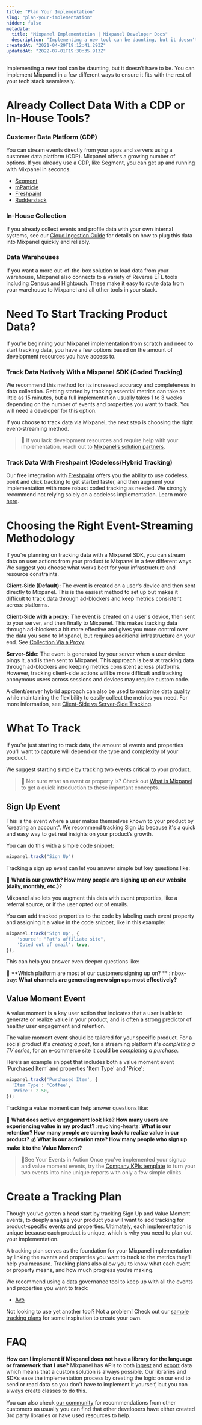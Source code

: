 ```yaml
---
title: "Plan Your Implementation"
slug: "plan-your-implementation"
hidden: false
metadata: 
  title: "Mixpanel Implementation | Mixpanel Developer Docs"
  description: "Implementing a new tool can be daunting, but it doesn't have to be. Learn how to implement Mixpanel to ensure it fits seamlessly with the rest of your tech stack."
createdAt: "2021-04-29T19:12:41.293Z"
updatedAt: "2022-07-01T19:30:35.913Z"
---
```

Implementing a new tool can be daunting, but it doesn’t have to be. You can implement Mixpanel in a few different ways to ensure it fits with the rest of your tech stack seamlessly.

# Already Collect Data With a CDP or In-House Tools?
### Customer Data Platform (CDP)
You can stream events directly from your apps and servers using a customer data platform (CDP). Mixpanel offers a growing number of options. If you already use a CDP, like Segment, you can get up and running with Mixpanel in seconds.
- [Segment](https://segment.com/docs/connections/destinations/catalog/mixpanel/)
- [mParticle](https://www.mparticle.com/integration/mixpanel)
- [Freshpaint](doc:freshpaint)
- [Rudderstack](https://rudderstack.com/integration/mixpanel/)

### In-House Collection
If you already collect events and profile data with your own internal systems, see our [Cloud Ingestion Guide](doc:cloud-ingestion) for details on how to plug this data into Mixpanel quickly and reliably.

### Data Warehouses
If you want a more out-of-the-box solution to load data from your warehouse, Mixpanel also connects to a variety of Reverse ETL tools including [Census](https://docs.getcensus.com/destinations/mixpanel) and [Hightouch](https://hightouch.io/docs/destinations/mixpanel/). These make it easy to route data from your warehouse to Mixpanel and all other tools in your stack.

# Need To Start Tracking Product Data?
If you’re beginning your Mixpanel implementation from scratch and need to start tracking data, you have a few options based on the amount of development resources you have access to.

### Track Data Natively With a Mixpanel SDK (Coded Tracking)
We recommend this method for its increased accuracy and completeness in data collection. Getting started by tracking essential metrics can take as little as 15 minutes, but a full implementation usually takes 1 to 3 weeks depending on the number of events and properties you want to track. You will need a developer for this option.

If you choose to track data via Mixpanel, the next step is choosing the right event-streaming method.

> 📘
> If you lack development resources and require help with your implementation, reach out to [Mixpanel’s solution partners](https://mixpanel.com/partners/recommendation/).

### Track Data With Freshpaint (Codeless/Hybrid Tracking)
Our free integration with [Freshpaint](doc:freshpaint) offers you the ability to use codeless, point and click tracking to get started faster, and then augment your implementation with more robust coded tracking as needed. We strongly recommend not relying solely on a codeless implementation. Learn more [here](https://mixpanel.com/blog/freshpaint-mixpanel-hybrid-tracking/).

# Choosing the Right Event-Streaming Methodology
If you’re planning on tracking data with a Mixpanel SDK, you can stream data on user actions from your product to Mixpanel in a few different ways. We suggest you choose what works best for your infrastructure and resource constraints.

**Client-Side (Default):** The event is created on a user's device and then sent directly to Mixpanel. This is the easiest method to set up but makes it difficult to track data through ad-blockers and keep metrics consistent across platforms.

**Client-Side with a proxy:** The event is created on a user's device, then sent to your server, and then finally to Mixpanel. This makes tracking data through ad-blockers a bit more effective and gives you more control over the data you send to Mixpanel, but requires additional infrastructure on your end. See [Collection Via a Proxy](doc:self-hosted-tracking).

**Server-Side:** The event is generated by your server when a user device pings it, and is then sent to Mixpanel. This approach is best at tracking data through ad-blockers and keeping metrics consistent across platforms. However, tracking client-side actions will be more difficult and tracking anonymous users across sessions and devices may require custom code.

A client/server hybrid approach can also be used to maximize data quality while maintaining the flexibility to easily collect the metrics you need. For more information, see [Client-Side vs Server-Side Tracking](client-side-vs-server-side-tracking).

# What To Track
If you’re just starting to track data, the amount of events and properties you'll want to capture will depend on the type and complexity of your product.

We suggest starting simple by tracking two events critical to your product.

> 📘
> Not sure what an event or property is? Check out [What is Mixpanel](doc:what-is-mixpanel) to get a quick introduction to these important concepts.

## Sign Up Event
This is the event where a user makes themselves known to your product by “creating an account”. We recommend tracking Sign Up because it's a quick and easy way to get real insights on your product’s growth.

You can do this with a simple code snippet:
```javascript
mixpanel.track("Sign Up")
```
Tracking a sign up event can let you answer simple but key questions like:

:seedling: **What is our growth? How many people are signing up on our website (daily, monthly, etc.)?**

Mixpanel also lets you augment this data with event properties, like a referral source, or if the user opted out of emails.

You can add tracked properties to the code by labeling each event property and assigning it a value in the code snippet, like in this example:
```javascript
mixpanel.track('Sign Up', {
	'source': "Pat's affiliate site",
	'Opted out of email': true,
});
```
This can help you answer even deeper questions like:

:calling: **Which platform are most of our customers signing up on? **
:inbox-tray: **What channels are generating new sign ups most effectively?**

## Value Moment Event
A value moment is a key user action that indicates that a user is able to generate or realize value in your product, and is often a strong predictor of healthy user engagement and retention.

The value moment event should be tailored for your specific product. For a social product it's _creating a post_, for a streaming platform it's _completing a TV series_, for an e-commerce site it could be _completing a purchase_.

Here’s an example snippet that includes both a value moment event ‘Purchased Item’ and properties 'Item Type' and 'Price':
```javascript
mixpanel.track('Purchased Item', {
  'Item Type': 'Coffee',
  'Price': 2.50,
});
```
Tracking a value moment can help answer questions like:

:star2: **What does active engagement look like? How many users are experiencing value in my product?**
:revolving-hearts: **What is our retention? How many people are coming back to realize value in our product?**
:moneybag: **What is our activation rate? How many people who sign up make it to the Value Moment?**

> 📘See Your Events in Action
> Once you've implemented your signup and value moment events, try the [Company KPIs template](https://mixpanel.com/project?show-event-translator=true) to turn your two events into nine unique reports with only a few simple clicks.

# Create a Tracking Plan
Though you’ve gotten a head start by tracking Sign Up and Value Moment events, to deeply analyze your product you will want to add tracking for product-specific events and properties. Ultimately, each implementation is unique because each product is unique, which is why you need to plan out your implementation.

A tracking plan serves as the foundation for your Mixpanel implementation by linking the events and properties you want to track to the metrics they'll help you measure. Tracking plans also allow you to know what each event or property means, and how much progress you're making.

We recommend using a data governance tool to keep up with all the events and properties you want to track:
- [Avo](https://mixpanel.com/partners/avo-integration/)

Not looking to use yet another tool? Not a problem! Check out our [sample tracking plans](https://help.mixpanel.com/hc/en-us/articles/115004519886) for some inspiration to create your own.

# FAQ
**How can I implement if Mixpanel does not have a library for the language or framework that I use?**
Mixpanel has APIs to both [ingest](ref:events#track-event) and [export](ref:export) data which means that a custom solution is always possible. Our libraries and SDKs ease the implementation process by creating the logic on our end to send or read data so you don't have to implement it yourself, but you can always create classes to do this.

You can also check [our community](https://community.mixpanel.com/) for recommendations from other customers as usually you can find that other developers have either created 3rd party libraries or have used resources to help.